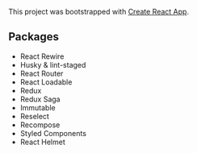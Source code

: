 This project was bootstrapped with [Create React App](https://github.com/facebookincubator/create-react-app).

## Packages
- React Rewire
- Husky & lint-staged
- React Router
- React Loadable
- Redux
- Redux Saga
- Immutable
- Reselect
- Recompose
- Styled Components
- React Helmet
